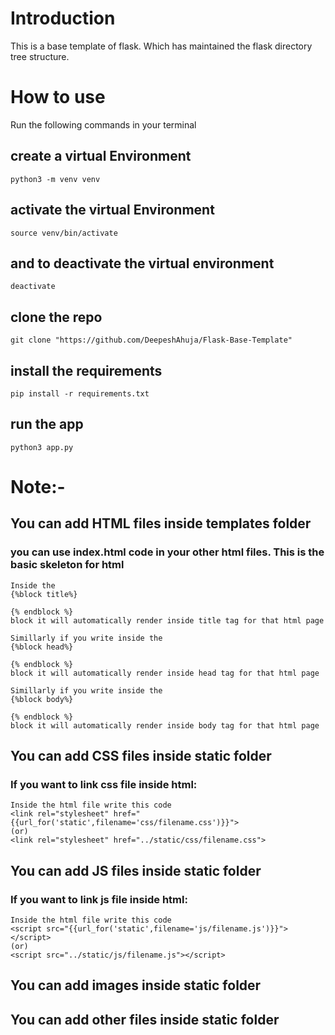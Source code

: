 # Introduction
This is a base template of flask. Which has maintained the flask directory tree structure.

# How to use
Run the following commands in your terminal
## create a virtual Environment
```
python3 -m venv venv
```
## activate the virtual Environment
```
source venv/bin/activate
```
## and to deactivate the virtual environment
```
deactivate
```
## clone the repo
```
git clone "https://github.com/DeepeshAhuja/Flask-Base-Template"
```
## install the requirements
```
pip install -r requirements.txt
```
## run the app
```
python3 app.py
```
# Note:-
## You can add HTML files inside templates folder
### you can use index.html code in your other html files. This is the basic skeleton for html
```
Inside the 
{%block title%} 

{% endblock %} 
block it will automatically render inside title tag for that html page
```
```
Simillarly if you write inside the 
{%block head%} 

{% endblock %} 
block it will automatically render inside head tag for that html page
```
```
Simillarly if you write inside the 
{%block body%} 

{% endblock %} 
block it will automatically render inside body tag for that html page
```
## You can add CSS files inside static folder
### If you want to link css file inside html:
```
Inside the html file write this code
<link rel="stylesheet" href="{{url_for('static',filename='css/filename.css')}}">
(or)
<link rel="stylesheet" href="../static/css/filename.css">
```
## You can add JS files inside static folder
### If you want to link js file inside html:
```
Inside the html file write this code
<script src="{{url_for('static',filename='js/filename.js')}}"></script>
(or)
<script src="../static/js/filename.js"></script>
```
## You can add images inside static folder
## You can add other files inside static folder